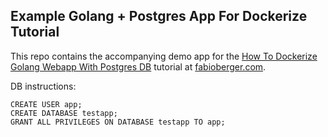 Example Golang + Postgres App For Dockerize Tutorial
-----------------------------------------------

This repo contains the accompanying demo app for the [How To Dockerize Golang Webapp With Postgres DB](http://www.fabioberger.com/) tutorial at [fabioberger.com](fabioberger.com).

DB instructions:

```
CREATE USER app;
CREATE DATABASE testapp;
GRANT ALL PRIVILEGES ON DATABASE testapp TO app;
```